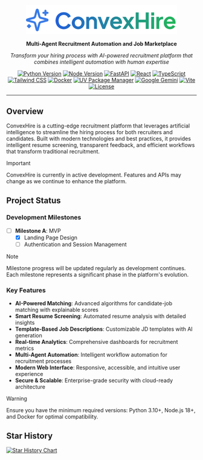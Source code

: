 <div align="center">
  <img src="docs/ConvexHire_transparent.png" alt="ConvexHire Logo" width="400"/>
  
  **Multi-Agent Recruitment Automation and Job Marketplace**
  
  *Transform your hiring process with AI-powered recruitment platform that combines intelligent automation with human expertise*

  [![Python Version](https://img.shields.io/badge/python-3.10+-blue.svg)](https://www.python.org/downloads/)
  [![Node Version](https://img.shields.io/badge/node-18+-green.svg)](https://nodejs.org/)
  [![FastAPI](https://img.shields.io/badge/FastAPI-0.116+-009688.svg?logo=fastapi)](https://fastapi.tiangolo.com/)
  [![React](https://img.shields.io/badge/React-18.3+-61DAFB.svg?logo=react)](https://reactjs.org/)
  [![TypeScript](https://img.shields.io/badge/TypeScript-5.8+-3178C6.svg?logo=typescript)](https://www.typescriptlang.org/)
  [![Tailwind CSS](https://img.shields.io/badge/Tailwind_CSS-3.4+-38B2AC.svg?logo=tailwind-css)](https://tailwindcss.com/)
  [![Docker](https://img.shields.io/badge/Docker-Ready-2496ED.svg?logo=docker)](https://www.docker.com/)
  [![UV Package Manager](https://img.shields.io/badge/UV-Package_Manager-FF6B35.svg)](https://github.com/astral-sh/uv)
  [![Google Gemini](https://img.shields.io/badge/Google_Gemini-1.36+-4285F4.svg?logo=google)](https://ai.google.dev/)
  [![Vite](https://img.shields.io/badge/Vite-5.4+-646CFF.svg?logo=vite)](https://vitejs.dev/)
  [![License](https://img.shields.io/badge/License-MIT-yellow.svg)](LICENSE)
  
</div>

---

## Overview

ConvexHire is a cutting-edge recruitment platform that leverages artificial intelligence to streamline the hiring process for both recruiters and candidates. Built with modern technologies and best practices, it provides intelligent resume screening, transparent feedback, and efficient workflows that transform traditional recruitment.

> [!IMPORTANT]  
> ConvexHire is currently in active development. Features and APIs may change as we continue to enhance the platform.

## Project Status

### Development Milestones

- [ ] **Milestone A**: MVP
  - [x] Landing Page Design  
  - [ ] Authentication and Session Management

> [!NOTE]  
> Milestone progress will be updated regularly as development continues. Each milestone represents a significant phase in the platform's evolution.

### Key Features

- **AI-Powered Matching**: Advanced algorithms for candidate-job matching with explainable scores
- **Smart Resume Screening**: Automated resume analysis with detailed insights
- **Template-Based Job Descriptions**: Customizable JD templates with AI generation
- **Real-time Analytics**: Comprehensive dashboards for recruitment metrics
- **Multi-Agent Automation**: Intelligent workflow automation for recruitment processes
- **Modern Web Interface**: Responsive, accessible, and intuitive user experience
- **Secure & Scalable**: Enterprise-grade security with cloud-ready architecture

> [!WARNING]  
> Ensure you have the minimum required versions: Python 3.10+, Node.js 18+, and Docker for optimal compatibility.

## Star History

<a href="https://www.star-history.com/#devrahulbanjara/ConvexHire&Date">
 <picture>
   <source media="(prefers-color-scheme: dark)" srcset="https://api.star-history.com/svg?repos=devrahulbanjara/ConvexHire&type=Date&theme=dark" />
   <source media="(prefers-color-scheme: light)" srcset="https://api.star-history.com/svg?repos=devrahulbanjara/ConvexHire&type=Date" />
   <img alt="Star History Chart" src="https://api.star-history.com/svg?repos=devrahulbanjara/ConvexHire&type=Date" />
 </picture>
</a>

